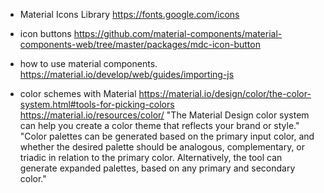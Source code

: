 - Material Icons Library
<https://fonts.google.com/icons>

- icon buttons
<https://github.com/material-components/material-components-web/tree/master/packages/mdc-icon-button>

- how to use material components.
<https://material.io/develop/web/guides/importing-js>

- color schemes with Material
<https://material.io/design/color/the-color-system.html#tools-for-picking-colors>
<https://material.io/resources/color/>
"The Material Design color system can help you create a color theme that reflects your brand or style."
"Color palettes can be generated based on the primary input color, and whether the desired palette should be analogous, complementary, or triadic in relation to the primary color.
Alternatively, the tool can generate expanded palettes, based on any primary and secondary color."

